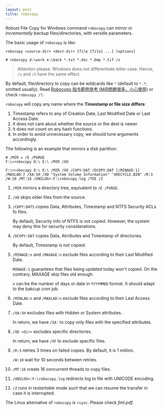```yaml
---
layout: post
title: robocopy
---
```


Robust File Copy for Windows command `robocopy` can *mirror* or *incrementally backup* files/directories, with versitle parameters.

The basic usage of `robocopy` is like:

```
robocopy <source-dir> <dest-dir> [file [file] ...] [options]

# robocopy d:\work e:\back *.txt *.doc *.bmp *.tif /s
```

>Attention please: Windows does not differentiate letter case. Hence, `/s` and `/S` have the same effect.

By default, file/directory to copy can be wildcards like `*` (default to `*.*`; omitted usually). Read [Robocopy 指令範例參考 (MIR問題很多，小心使用)](http://basuya.blogspot.tw/2009/12/robocopy.html) or check `robocopy /?`.

`robocopy` will copy any name where the __Timestamp or file size differs__:

1. Timestamp refers to any of Creation Date, Last Modified Date or Last Access Date.
2. It does not care about whether the source or the dest is newer.
3. It does not count on any hash functions.
4. In order to avoid unnecessary copy, we should tune arguments accordingly.

The following is an example that mirrors a disk parittion: 

```
# /MIR = /E /PURGE
F:\>robocopy D:\ E:\ /MIR /XO

F:\>robocopy D:\ E:\ /MIR /XO /COPY:DAT /DCOPY:DAT [/MINAGE:1] /MAXLAD:7 /XA:SH /XD "System Volume Information" "$RECYCLE.BIN" /R:3 /W:10 /MT:16 /UNILOG+:F:\robocopy.log /TEE /Z
```

1. `/MIR` mirrors a directory tree, equivalent to `/E /PURGE`.
2. `/XO` skips older files from the source.
3. `/COPY:DATS` copies Data, Attributes, Timestamp and NTFS Security ACLs fo files.

   By default, Security info of NTFS is not copied. However, the system may deny this for security considerations.
4. `/DCOPY:DAT` copies Data, Atrributes and Timestamp of directories.

   By default, Timestamp is not copied.
5. `/MINAGE:n` and `/MAXAGE:n` exclude files according to their Last Modified Date.

   `MINAGE:1`  guarantees that files being updated today won't copied. On the contrary, MAXAGE skip files old enough.

   `n` can be the number of days or date in `YYYYMMDD` format. It should adapt to the bakcup *cron* job.
6. `/MINLAD:n` and `/MAXLAD:n` exclude files according to their Last Access Date.
7. `/XA:SH` excludes files with Hidden or System attributes.

   In return, we have `/IA:` to copy only files with the specified attributes.
8. `/XD <dir>` excludes specific directories.

   In return, we have `/XF` to exclude specific files.
9. `/R:3` retries 3 times on failed copies. By default, it is 1 million.

   `/W:10` wait for 10 seconds between retries.
1. `/MT:16` creats 16 concurrent threads to copy files.
2. `/UNILOG+:F:\robocopy.log` redirects log to file with UNICODE encoding.
3. `/Z` runs in *restartable* mode such that we can resume the transfer in case it is interrupted.

The Linux alternative of `robocopy` is `rsync`. Please check *fmt.pdf*.